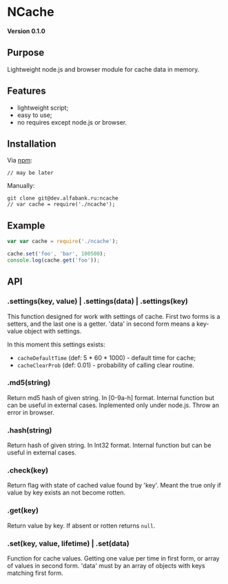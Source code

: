 # NCache

**Version 0.1.0**

## Purpose
Lightweight node.js and browser module for cache data in memory.

## Features
- lightweight script;
- easy to use;
- no requires except node.js or browser.

## Installation
Via [npm](http://github.com/isaacs/npm):
```
// may be later
```
Manually:
```
git clone git@dev.alfabank.ru:ncache
// var cache = require('./ncache');
```

## Example
```javascript
var var cache = require('./ncache');

cache.set('foo', 'bar', 100500);
console.log(cache.get('foo'));
```

## API

### .settings(key, value) | .settings(data) | .settings(key)
This function designed for work with settings of cache.
First two forms is a setters, and the last one is a getter.
'data' in second form means a key-value object with settings.

In this moment this settings exists:
- `cacheDefaultTime` (def: 5 * 60 * 1000) - default time for cache;
- `cacheClearProb` (def: 0.01) - probability of calling clear routine.

### .md5(string)
Return md5 hash of given string. In [0-9a-h] format.
Internal function but can be useful in external cases.
Inplemented only under node.js. Throw an error in browser.

### .hash(string)
Return hash of given string. In Int32 format.
Internal function but can be useful in external cases.

### .check(key)
Return flag with state of cached value found by 'key'.
Meant the true only if value by key exists an not become rotten.

### .get(key)
Return value by key. If absent or rotten returns `null`.

### .set(key, value, lifetime) | .set(data)
Function for cache values.
Getting one value per time in first form, or array of values in second form.
'data' must by an array of objects with keys matching first form.

